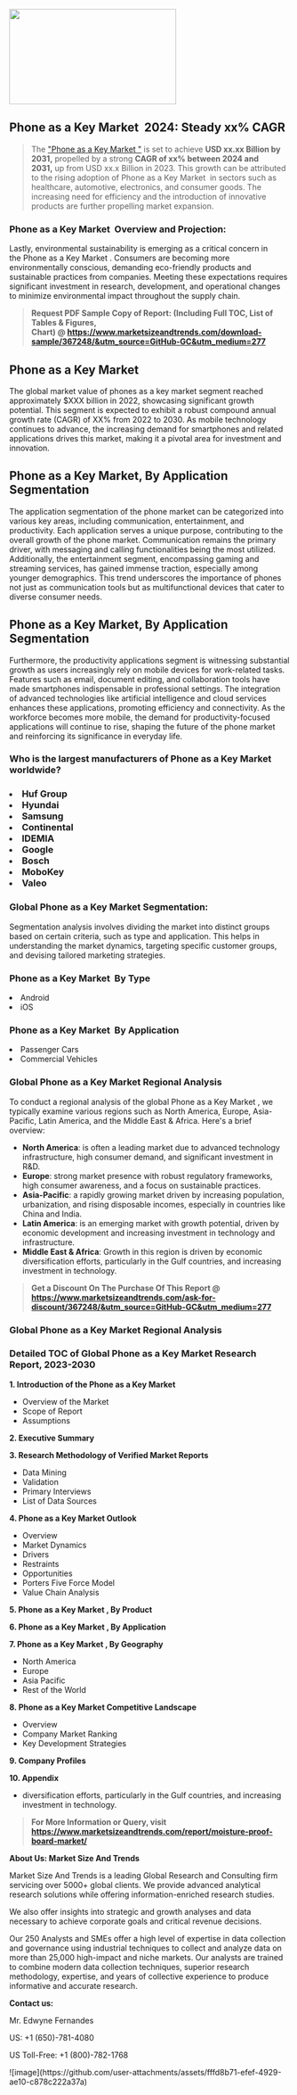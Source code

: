 <p><img class="alignnone size-medium wp-image-20088" src="https://ffe5etoiles.com/wp-content/uploads/2024/12/MST1-300x171.png" alt="" width="300" height="171" /></p><h2 id="ember46" class="ember-view reader-text-block__heading-2">Phone as a Key Market &nbsp;2024: Steady&nbsp;xx% CAGR</h2><blockquote id="ember47" class="ember-view reader-text-block__blockquote">The&nbsp;<a class="app-aware-link " href="https://www.marketsizeandtrends.com/download-sample/367248/&utm_source=GitHub-GC&utm_medium=277" target="_blank" data-test-app-aware-link="">"Phone as a Key Market "</a>&nbsp;is set to achieve&nbsp;<strong>USD&nbsp;xx.xx&nbsp;Billion by 2031,</strong>&nbsp;propelled by a strong&nbsp;<strong>CAGR of&nbsp;xx% between 2024 and 2031,</strong>&nbsp;up from USD xx.x Billion in 2023. This growth can be attributed to the rising adoption of&nbsp;Phone as a Key Market &nbsp;in sectors such as healthcare, automotive, electronics, and consumer goods. The increasing need for efficiency and the introduction of innovative products are further propelling market expansion.</blockquote><h3 id="ember48" class="ember-view reader-text-block__heading-3">Phone as a Key Market &nbsp;Overview and Projection:</h3><p id="ember49" class="ember-view reader-text-block__paragraph">Lastly, environmental sustainability is emerging as a critical concern in the&nbsp;Phone as a Key Market . Consumers are becoming more environmentally conscious, demanding eco-friendly products and sustainable practices from companies. Meeting these expectations requires significant investment in research, development, and operational changes to minimize environmental impact throughout the supply chain.</p><blockquote id="ember50" class="ember-view reader-text-block__blockquote"><strong>Request PDF Sample Copy of Report: (Including Full TOC, List of Tables &amp; Figures, Chart)&nbsp;@&nbsp;<strong><a href="https://www.marketsizeandtrends.com/download-sample/367248/&utm_source=GitHub-GC&utm_medium=277" target="_blank">https://www.marketsizeandtrends.com/download-sample/367248/&utm_source=GitHub-GC&utm_medium=277</a></strong></strong></blockquote><h3 class=""> <h2>Phone as a Key Market</h2><p>The global market value of phones as a key market segment reached approximately $XXX billion in 2022, showcasing significant growth potential. This segment is expected to exhibit a robust compound annual growth rate (CAGR) of XX% from 2022 to 2030. As mobile technology continues to advance, the increasing demand for smartphones and related applications drives this market, making it a pivotal area for investment and innovation.</p><h2>Phone as a Key Market, By Application Segmentation</h2><p>The application segmentation of the phone market can be categorized into various key areas, including communication, entertainment, and productivity. Each application serves a unique purpose, contributing to the overall growth of the phone market. Communication remains the primary driver, with messaging and calling functionalities being the most utilized. Additionally, the entertainment segment, encompassing gaming and streaming services, has gained immense traction, especially among younger demographics. This trend underscores the importance of phones not just as communication tools but as multifunctional devices that cater to diverse consumer needs.</p><h2>Phone as a Key Market, By Application Segmentation</h2><p>Furthermore, the productivity applications segment is witnessing substantial growth as users increasingly rely on mobile devices for work-related tasks. Features such as email, document editing, and collaboration tools have made smartphones indispensable in professional settings. The integration of advanced technologies like artificial intelligence and cloud services enhances these applications, promoting efficiency and connectivity. As the workforce becomes more mobile, the demand for productivity-focused applications will continue to rise, shaping the future of the phone market and reinforcing its significance in everyday life.</p></h3><h3 id="" class="">Who is the largest manufacturers of&nbsp;Phone as a Key Market  worldwide?</h3><h3 class=""></Li><Li>Huf Group</Li><Li> Hyundai</Li><Li> Samsung</Li><Li> Continental</Li><Li> IDEMIA</Li><Li> Google</Li><Li> Bosch</Li><Li> MoboKey</Li><Li> Valeo</h3><h3 id="ember53" class="ember-view reader-text-block__heading-3">Global&nbsp;Phone as a Key Market  Segmentation:</h3><p id="ember54" class="ember-view reader-text-block__paragraph">Segmentation analysis involves dividing the market into distinct groups based on certain criteria, such as type and application. This helps in understanding the market dynamics, targeting specific customer groups, and devising tailored marketing strategies.</p><h3 id="" class="">Phone as a Key Market &nbsp;By Type</h3><p></Li><Li>Android</Li><Li> iOS</p><h3 id="" class="">Phone as a Key Market &nbsp;By Application</h3><p class=""></Li><Li>Passenger Cars</Li><Li> Commercial Vehicles</p><h3 id="ember62" class="ember-view reader-text-block__heading-3">Global Phone as a Key Market  Regional Analysis</h3><p id="ember63" class="ember-view reader-text-block__paragraph">To conduct a regional analysis of the global Phone as a Key Market , we typically examine various regions such as North America, Europe, Asia-Pacific, Latin America, and the Middle East &amp; Africa. Here's a brief overview:</p><ul><li><strong>North America</strong>: is often a leading market due to advanced technology infrastructure, high consumer demand, and significant investment in R&amp;D.</li><li><strong>Europe</strong>: strong market presence with robust regulatory frameworks, high consumer awareness, and a focus on sustainable practices.</li><li><strong>Asia-Pacific</strong>: a rapidly growing market driven by increasing population, urbanization, and rising disposable incomes, especially in countries like China and India.</li><li><strong>Latin America</strong>: is an emerging market with growth potential, driven by economic development and increasing investment in technology and infrastructure.</li><li><strong>Middle East &amp; Africa</strong>: Growth in this region is driven by economic diversification efforts, particularly in the Gulf countries, and increasing investment in technology.</li></ul><blockquote id="ember61" class="ember-view reader-text-block__blockquote"><strong>Get a Discount On The Purchase Of This Report @ <strong><a href="https://html-cleaner.com/" target="">https://www.marketsizeandtrends.com/ask-for-discount/367248/&utm_source=GitHub-GC&utm_medium=277</a></strong></strong></blockquote><h3 id="ember62" class="ember-view reader-text-block__heading-3">Global Phone as a Key Market  Regional Analysis</h3><h3 id="" class="">Detailed TOC of Global Phone as a Key Market  Research Report, 2023-2030</h3><p id="" class=""><strong>1. Introduction of the Phone as a Key Market </strong></p><ul><li>Overview of the Market</li><li>Scope of Report</li><li>Assumptions</li></ul><p id="" class=""><strong>2. Executive Summary</strong></p><p id="" class=""><strong>3. Research Methodology of Verified Market Reports</strong></p><ul><li>Data Mining</li><li>Validation</li><li>Primary Interviews</li><li>List of Data Sources</li></ul><p id="" class=""><strong>4. Phone as a Key Market  Outlook</strong></p><ul><li>Overview</li><li>Market Dynamics</li><li>Drivers</li><li>Restraints</li><li>Opportunities</li><li>Porters Five Force Model</li><li>Value Chain Analysis</li></ul><p id="" class=""><strong>5. Phone as a Key Market , By Product</strong></p><p id="" class=""><strong>6. Phone as a Key Market , By Application</strong></p><p id="" class=""><strong>7. Phone as a Key Market , By Geography</strong></p><ul><li>North America</li><li>Europe</li><li>Asia Pacific</li><li>Rest of the World</li></ul><p id="" class=""><strong>8. Phone as a Key Market  Competitive Landscape</strong></p><ul><li>Overview</li><li>Company Market Ranking</li><li>Key Development Strategies</li></ul><p id="" class=""><strong>9. Company Profiles</strong></p><p id="" class=""><strong>10. Appendix</strong></p><ul><li>diversification efforts, particularly in the Gulf countries, and increasing investment in technology.</li></ul><blockquote id="ember65" class="ember-view reader-text-block__blockquote"><strong>For More Information or Query, visit <strong><strong><a href="https://html-cleaner.com/" target="">https://www.marketsizeandtrends.com/report/moisture-proof-board-market/</a></strong></strong></strong></blockquote><p id="" class=""><strong>About Us: Market Size And Trends</strong></p><p id="" class="">Market Size And Trends is a leading Global Research and Consulting firm servicing over 5000+ global clients. We provide advanced analytical research solutions while offering information-enriched research studies.</p><p id="" class="">We also offer insights into strategic and growth analyses and data necessary to achieve corporate goals and critical revenue decisions.</p><p id="" class="">Our 250 Analysts and SMEs offer a high level of expertise in data collection and governance using industrial techniques to collect and analyze data on more than 25,000 high-impact and niche markets. Our analysts are trained to combine modern data collection techniques, superior research methodology, expertise, and years of collective experience to produce informative and accurate research.</p><p id="" class=""><strong>Contact us:</strong></p><p id="" class="">Mr. Edwyne Fernandes</p><p id="" class="">US: +1 (650)-781-4080</p><p id="" class="">US Toll-Free: +1 (800)-782-1768</p>
![image](https://github.com/user-attachments/assets/fffd8b71-efef-4929-ae10-c878c222a37a)
